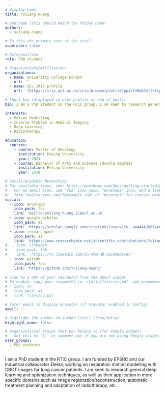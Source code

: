 ```yaml
---
# Display name
title: Yuliang Huang

# Username (this should match the folder name)
authors:
  - yuliang-huang

# Is this the primary user of the site?
superuser: false

# Role/position
role: PhD student

# Organizations/Affiliations
organizations:
  - name: University College London
    url: ''
  - name: UCL IRIS profile
    url: '[https://iris.ucl.ac.uk/iris/browse/profile?upi=YYHUA54](https://profiles.ucl.ac.uk/86241-yuliang-huang)'

# Short bio (displayed in user profile at end of posts)
bio: I am a PhD student in the RTIC group. I am keen to research general deep learning and optimization techniques, as well as their application in more specific domains such as image registration/reconstruction, automatic treatment planning and adaptation of radiotherapy, and more.

interests:
  - Motion Modelling
  - Inverse Problem in Medical Imaging
  - Deep Learning
  - Radiotherapy

education:
  courses:
    - course: Master of Oncology
      institution: Peking University
      year: 2021
    - course: Bachelor of Arts and Science (double degree)
      institution: Peking University
      year: 2018

# Social/Academic Networking
# For available icons, see: https://wowchemy.com/docs/getting-started/page-builder/#icons
#   For an email link, use "fas" icon pack, "envelope" icon, and a link in the
#   form "mailto:your-email@example.com" or "#contact" for contact widget.
social:
  - icon: envelope
    icon_pack: fas
    link: 'mailto:yuliang.huang.21@ucl.ac.uk'
  - icon: google-scholar
    icon_pack: ai
    link: 'https://scholar.google.com/citations?user=1fe-_aoAAAAJ&hl=en'
  - icon: researchgate
    icon_pack: ai
    link: 'https://www.researchgate.net/scientific-contributions/Yuliang-Huang-2140420122'
#  - icon: linkedin
#    icon_pack: fab
#    link: 'https://cn.linkedin.com/in/宇亮-黄-5a5008ba/en'
  - icon: github
    icon_pack: fab
    link: 'https://github.com/Yuliang-Huang'
    
# Link to a PDF of your resume/CV from the About widget.
# To enable, copy your resume/CV to `static/files/cv.pdf` and uncomment the lines below.
# - icon: cv
#   icon_pack: ai
#   link: files/cv.pdf

# Enter email to display Gravatar (if Gravatar enabled in Config)
email: ''

# Highlight the author in author lists? (true/false)
highlight_name: false

# Organizational groups that you belong to (for People widget)
#   Set this to `[]` or comment out if you are not using People widget.
user_groups:
  - PhD students
---
```


I am a PhD student in the RTIC group. I am funded by EPSRC and our industrial collaborator Elekta, working on respiration motion modelling with CBCT images for lung cancer patients. I am keen to research general deep learning and optimization techniques, as well as their application in more specific domains such as image registration/reconstruction, automatic treatment planning and adaptation of radiotherapy, etc.
